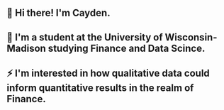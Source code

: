 ## 👋 Hi there! I'm Cayden. 
## 🌱 I'm a student at the University of Wisconsin-Madison studying Finance and Data Scince. 
## ⚡ I'm interested in how qualitative data could inform quantitative results in the realm of Finance.
